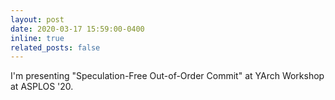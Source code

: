 ```yaml
---
layout: post
date: 2020-03-17 15:59:00-0400
inline: true
related_posts: false
---
```


I'm presenting "Speculation-Free Out-of-Order Commit" at YArch Workshop at ASPLOS '20.
